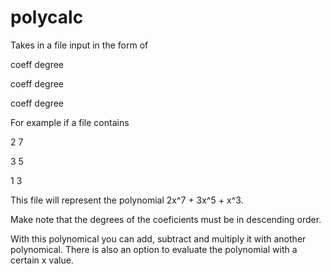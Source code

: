 # polycalc
Takes in a file input in the form of 

coeff    degree

coeff    degree

coeff    degree

For example if a file contains

2  7

3  5

1  3


This file will represent the polynomial 2x^7 + 3x^5 + x^3.

Make note that the degrees of the coeficients must be in descending order.

With this polynomical you can add, subtract and multiply it with another polynomical. There is also an option to evaluate the polynomial with a certain x value.
